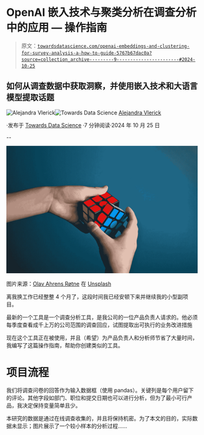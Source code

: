# OpenAI 嵌入技术与聚类分析在调查分析中的应用 — 操作指南

> 原文：[`towardsdatascience.com/openai-embeddings-and-clustering-for-survey-analysis-a-how-to-guide-5767b67dac0a?source=collection_archive---------9-----------------------#2024-10-25`](https://towardsdatascience.com/openai-embeddings-and-clustering-for-survey-analysis-a-how-to-guide-5767b67dac0a?source=collection_archive---------9-----------------------#2024-10-25)

## 如何从调查数据中获取洞察，并使用嵌入技术和大语言模型提取话题

[](https://medium.com/@alejandra.vlerick?source=post_page---byline--5767b67dac0a--------------------------------)![Alejandra Vlerick](https://medium.com/@alejandra.vlerick?source=post_page---byline--5767b67dac0a--------------------------------)[](https://towardsdatascience.com/?source=post_page---byline--5767b67dac0a--------------------------------)![Towards Data Science](https://towardsdatascience.com/?source=post_page---byline--5767b67dac0a--------------------------------) [Alejandra Vlerick](https://medium.com/@alejandra.vlerick?source=post_page---byline--5767b67dac0a--------------------------------)

·发布于 [Towards Data Science](https://towardsdatascience.com/?source=post_page---byline--5767b67dac0a--------------------------------) ·7 分钟阅读·2024 年 10 月 25 日

--

![](img/c68739260627ea532b1c1058385a77db.png)

图片来源：[Olav Ahrens Røtne](https://unsplash.com/@olav_ahrens?utm_source=medium&utm_medium=referral) 在 [Unsplash](https://unsplash.com/?utm_source=medium&utm_medium=referral)

离我换工作已经整整 4 个月了，这段时间我已经安顿下来并继续我的小型副项目。

最新的一个工具是一个调查分析工具，是我公司的一位产品负责人请求的。他必须每季度查看成千上万的公司范围的调查回应，试图提取出可执行的业务改进措施

现在这个工具正在被使用，并且（希望）为产品负责人和分析师节省了大量时间，我编写了这篇操作指南，帮助你创建类似的工具。

# **项目流程**

我们将调查问卷的回答作为输入数据框（使用 pandas）。关键列是每个用户留下的评论。其他字段如部门、职位和提交日期也可以进行分析，但为了最小可行产品，我决定保持变量简单且少。

本研究的数据是通过在线调查收集的，并且将保持机密。为了本文的目的，实际数据未显示；图片展示了一个较小样本的分析过程……
